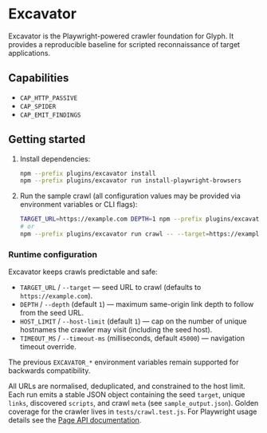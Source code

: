 # Excavator

Excavator is the Playwright-powered crawler foundation for Glyph. It provides a reproducible baseline for scripted reconnaissance of target applications.

## Capabilities
- `CAP_HTTP_PASSIVE`
- `CAP_SPIDER`
- `CAP_EMIT_FINDINGS`

## Getting started
1. Install dependencies:
   ```bash
   npm --prefix plugins/excavator install
   npm --prefix plugins/excavator run install-playwright-browsers
   ```
2. Run the sample crawl (all configuration values may be provided via environment variables or CLI flags):
   ```bash
   TARGET_URL=https://example.com DEPTH=1 npm --prefix plugins/excavator run crawl
   # or
   npm --prefix plugins/excavator run crawl -- --target=https://example.com --depth=1
   ```

### Runtime configuration

Excavator keeps crawls predictable and safe:

- `TARGET_URL` / `--target` — seed URL to crawl (defaults to `https://example.com`).
- `DEPTH` / `--depth` (default `1`) — maximum same-origin link depth to follow from the seed URL.
- `HOST_LIMIT` / `--host-limit` (default `1`) — cap on the number of unique hostnames the crawler may visit (including the seed host).
- `TIMEOUT_MS` / `--timeout-ms` (milliseconds, default `45000`) — navigation timeout override.

The previous `EXCAVATOR_*` environment variables remain supported for backwards compatibility.

All URLs are normalised, deduplicated, and constrained to the host limit. Each run emits a stable JSON object containing the seed `target`, unique `links`, discovered `scripts`, and crawl `meta` (see `sample_output.json`). Golden coverage for the crawler lives in `tests/crawl.test.js`. For Playwright usage details see the [Page API documentation](https://playwright.dev/docs/api/class-page).
